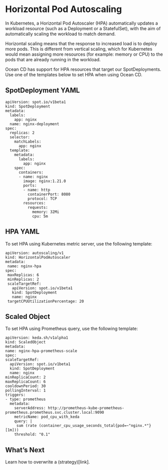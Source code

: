 # Horizontal Pod Autoscaling

In Kubernetes, a Horizontal Pod Autoscaler (HPA) automatically updates a workload resource (such as a Deployment or a StatefulSet), with the aim of automatically scaling the workload to match demand.

Horizontal scaling means that the response to increased load is to deploy more pods. This is different from vertical scaling, which for Kubernetes would mean assigning more resources (for example: memory or CPU) to the pods that are already running in the workload.

Ocean CD has support for HPA resources that target our SpotDeployments. Use one of the templates below to set HPA when using Ocean CD.

## SpotDeployment YAML  

```
apiVersion: spot.io/v1beta1
kind: SpotDeployment
metadata:
  labels:
    app: nginx
  name: nginx-deployment
spec:
  replicas: 2
  selector:
    matchLabels:
      app: nginx
  template:
    metadata:
      labels:
        app: nginx
    spec:
      containers:
      - name: nginx
        image: nginx:1.21.0
        ports:
        - name: http
          containerPort: 8080
          protocol: TCP
        resources:
          requests:
            memory: 32Mi
            cpu: 5m
```

## HPA YAML

To set HPA using Kubernetes metric server, use the following template:

```
apiVersion: autoscaling/v1
kind: HorizontalPodAutoscaler
metadata:
 name: nginx-hpa
spec:
 maxReplicas: 6
 minReplicas: 2
 scaleTargetRef:
   apiVersion: spot.io/v1beta1
   kind: SpotDeployment
   name: nginx
 targetCPUUtilizationPercentage: 20
 ```

## Scaled Object

To set HPA using Prometheus query, use the following template:

```
apiVersion: keda.sh/v1alpha1
kind: ScaledObject
metadata:
name: nginx-hpa-prometheus-scale
spec:
scaleTargetRef:
  apiVersion: spot.io/v1beta1
  kind: SpotDeployment
  name: nginx
minReplicaCount: 2
maxReplicaCount: 6
cooldownPeriod: 30
pollingInterval: 1
triggers:
- type: prometheus
  metadata:
    serverAddress: http://prometheus-kube-prometheus-prometheus.prometheus.svc.cluster.local:9090
    metricName: pod_cpu_with_keda
    query: |
     sum (rate (container_cpu_usage_seconds_total{pod=~"nginx.*"}[1m]))
    threshold: "0.1"  
```

## What’s Next

Learn how to overwrite a (strategy)[link].
